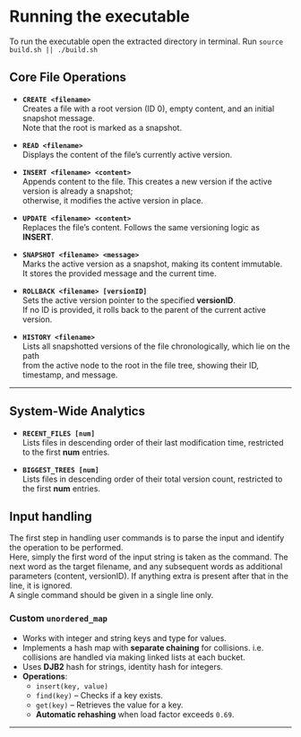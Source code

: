 # Running the executable
To run the executable open the extracted directory in terminal.
Run 
`source build.sh || ./build.sh`

## Core File Operations

- **`CREATE <filename>`**  
  Creates a file with a root version (ID 0), empty content, and an initial snapshot message.  
  Note that the root is marked as a snapshot.

- **`READ <filename>`**  
  Displays the content of the file’s currently active version.

- **`INSERT <filename> <content>`**  
  Appends content to the file. This creates a new version if the active version is already a snapshot;  
  otherwise, it modifies the active version in place.

- **`UPDATE <filename> <content>`**  
  Replaces the file’s content. Follows the same versioning logic as **INSERT**.

- **`SNAPSHOT <filename> <message>`**  
  Marks the active version as a snapshot, making its content immutable.  
  It stores the provided message and the current time.

- **`ROLLBACK <filename> [versionID]`**  
  Sets the active version pointer to the specified **versionID**.  
  If no ID is provided, it rolls back to the parent of the current active version.

- **`HISTORY <filename>`**  
  Lists all snapshotted versions of the file chronologically, which lie on the path  
  from the active node to the root in the file tree, showing their ID, timestamp, and message.

---

## System-Wide Analytics

- **`RECENT_FILES [num]`**  
  Lists files in descending order of their last modification time, restricted to the first **num** entries.

- **`BIGGEST_TREES [num]`**  
  Lists files in descending order of their total version count, restricted to the first **num** entries.


## Input handling
The first step in handling user commands is to parse the input and identify the operation to be performed. 
<br>
Here, simply the first word of the input string is taken as the command. The next word as the target filename, and any subsequent words as additional parameters (content, versionID). If anything extra is present after that in the line, it is ignored.
<br>
A single command should be given in a single line only.




### Custom `unordered_map`
- Works with integer and string keys and type for values. 
- Implements a hash map with **separate chaining** for collisions. i.e. collisions are handled via making linked lists at each bucket.
- Uses **DJB2** hash for strings, identity hash for integers.
- **Operations**:
  - `insert(key, value)`
  - `find(key)` – Checks if a key exists.
  - `get(key)` – Retrieves the value for a key.
  - **Automatic rehashing** when load factor exceeds `0.69`.

---